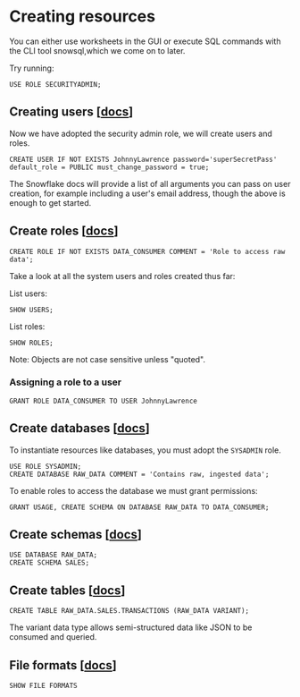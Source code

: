 # Creating resources

You can either use worksheets in the GUI or execute SQL commands with the CLI tool snowsql,which we come on to later.

Try running:

    USE ROLE SECURITYADMIN;

## Creating users [[docs](https://docs.snowflake.com/en/sql-reference/sql/create-user.html)]

Now we have adopted the security admin role, we will create users and roles.

    CREATE USER IF NOT EXISTS JohnnyLawrence password='superSecretPass' default_role = PUBLIC must_change_password = true;

The Snowflake docs will provide a list of all arguments you can pass on user creation, for example including a user's email address, though the above is enough to get started.


## Create roles [[docs](https://docs.snowflake.com/en/sql-reference/sql/create-role.html)]
    CREATE ROLE IF NOT EXISTS DATA_CONSUMER COMMENT = 'Role to access raw data';


Take a look at all the system users and roles created thus far:

List users:

    SHOW USERS;

 List roles:

    SHOW ROLES;

Note: Objects are not case sensitive unless "quoted".

### Assigning a role to a user

    GRANT ROLE DATA_CONSUMER TO USER JohnnyLawrence

## Create databases [[docs](https://docs.snowflake.com/en/sql-reference/sql/create-database.html)]

To instantiate resources like databases, you must adopt the `SYSADMIN` role.

    USE ROLE SYSADMIN;
    CREATE DATABASE RAW_DATA COMMENT = 'Contains raw, ingested data';

To enable roles to access the database we must grant permissions:

    GRANT USAGE, CREATE SCHEMA ON DATABASE RAW_DATA TO DATA_CONSUMER;


## Create schemas [[docs](https://docs.snowflake.com/en/sql-reference/sql/create-schema.html)]

    USE DATABASE RAW_DATA;
    CREATE SCHEMA SALES;

## Create tables [[docs](https://docs.snowflake.com/en/sql-reference/sql/create-table.html)]

    CREATE TABLE RAW_DATA.SALES.TRANSACTIONS (RAW_DATA VARIANT);

The variant data type allows semi-structured data like JSON to be consumed and queried.

## File formats [[docs](https://docs.snowflake.com/en/sql-reference/sql/show-file-formats.html)]

    SHOW FILE FORMATS
